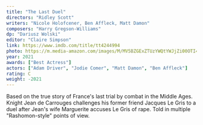 ```yaml
---
title: "The Last Duel"
directors: "Ridley Scott"
writers: "Nicole Holofcener, Ben Affleck, Matt Damon"
composers: "Harry Gregson-Williams"
dp: "Dariusz Wolski"
editor: "Claire Simpson"
link: https://www.imdb.com/title/tt4244994
photo: https://m.media-amazon.com/images/M/MV5BZGExZTUzYWQtYWJjZi00OTI4LTk4OGYtNTA2YzcwMmNiZTMxXkEyXkFqcGdeQXVyMTEyMjM2NDc2._V1_FMjpg_UX743_.jpg
year: 2021
awards: ["Best Actress"]
actors: ["Adam Driver", "Jodie Comer", "Matt Damon", "Ben Affleck"]
rating: C
weight: -2021
---
```


Based on the true story of France's last trial by combat in the Middle Ages. Knight Jean de Carrouges challenges his former friend Jacques Le Gris to a duel after Jean's wife Marguerite accuses Le Gris of rape. Told in multiple "Rashomon-style" points of view.
